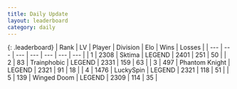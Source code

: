 ```yaml
---
title: Daily Update
layout: leaderboard
category: daily
---
```


{: .leaderboard}
| Rank | LV | Player | Division | Elo | Wins | Losses |
| --- | --- | --- | --- | --- | --- | --- |
| <span data-change="0">1</span> | 2308 | <span title="ID: 353063">Sktima</span> | LEGEND | <span data-change="0">2401</span> | <span data-change="0">251</span> | <span data-change="0">50</span> |
| <span data-change="4">2</span> | 83 | <span title="ID: 744981">Trainphobic</span> | LEGEND | <span data-change="42">2331</span> | <span data-change="13">159</span> | <span data-change="1">63</span> |
| <span data-change="1">3</span> | 497 | <span title="ID: 742939">Phantom Knight</span> | LEGEND | <span data-change="6">2321</span> | <span data-change="1">91</span> | <span data-change="0">18</span> |
| <span data-change="-2">4</span> | 1476 | <span title="ID: 498412">LuckySpin</span> | LEGEND | <span data-change="0">2321</span> | <span data-change="0">118</span> | <span data-change="0">51</span> |
| <span data-change="0">5</span> | 139 | <span title="ID: 744396">Winged Doom</span> | LEGEND | <span data-change="0">2309</span> | <span data-change="0">114</span> | <span data-change="0">35</span> |
